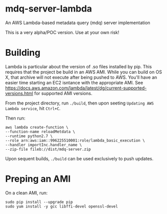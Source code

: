 # mdq-server-lambda
An AWS Lambda-based metadata query (mdq) server implementation

This is a very alpha/POC version. Use at your own risk!

# Building

Lambda is particular about the version of .so files installed by pip. This requires that the project be build in an AWS AMI. While you can build on OS X, that archive will not execute after being pushed to AWS. You'll have an easier time starting an EC2 isntance with the appropriate AMI. See https://docs.aws.amazon.com/lambda/latest/dg/current-supported-versions.html for supported AMI versions.

From the project directory, run `./build`, then upon seeting `Updating AWS Lambda service`, hit `Ctrl+C`. 

Then run:

```
aws lambda create-function \
--function-name reloadMetdata \
--runtime python2.7 \
--role arn:aws:iam::996225510001:role/lambda_basic_execution \
--handler importInc.handler_name \
--zip-file fileb://dist/mdq-server.zip
```

Upon sequent builds, `./build` can be used exclusively to push updates.

# Preping an AMI 
On a clean AMI, run:

```
sudo pip install --upgrade pip
sudo yum install -y gcc libffi-devel openssl-devel
```